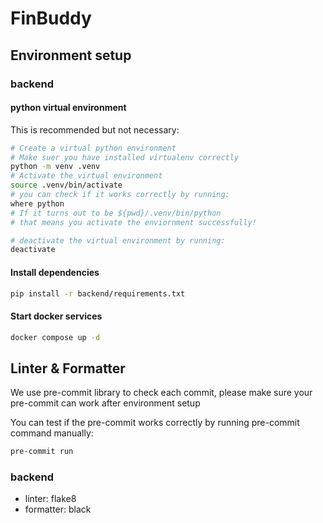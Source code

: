# FinBuddy

## Environment setup

### backend

#### python virtual environment

This is recommended but not necessary:

```bash
# Create a virtual python environment
# Make suer you have installed virtualenv correctly
python -m venv .venv
# Activate the virtual environment
source .venv/bin/activate
# you can check if it works correctly by running:
where python
# If it turns out to be ${pwd}/.venv/bin/python
# that means you activate the enviornment successfully!

# deactivate the virtual environment by running:
deactivate
```

#### Install dependencies

```bash
pip install -r backend/requirements.txt
```
#### Start docker services

```bash
docker compose up -d
```

## Linter & Formatter

We use pre-commit library to check each commit,
please make sure your pre-commit can work after environment setup

You can test if the pre-commit works correctly by running pre-commit command manually:

```bash
pre-commit run
```

### backend

- linter: flake8
- formatter: black


